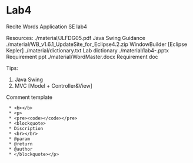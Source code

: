 Lab4
====

Recite Words Application
SE lab4

Resources:
./material/JLFDG05.pdf	Java Swing Guidance
./material/WB_v1.6.1_UpdateSite_for_Eclipse4.2.zip		WindowBuilder [Eclipse Kepler]
./material/dictionary.txt	Lab dictionary
./material/lab4-.pptx		Requirement ppt
./material/WordMaster.docx	Requirement doc

Tips:
1. Java Swing
2. MVC [Model + Controller&View]

Comment template

	 * <b></b>
	 * <p>
	 * <pre><code></code></pre>
	 * <blockquote>
	 * Discription
	 * <br></br>
	 * @param
	 * @return
	 * @author
	 * </blockquote></p>
